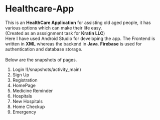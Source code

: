 # Healthcare-App
This is an **HealthCare Application** for assisting old aged people, it has various options which can make their life easy.<br/>
(Created as an asssignment task for **Kratin LLC**)<br/>
Here I have used Android Studio for developing the app. The Frontend is written in **XML** whereas the backend in **Java**. **Firebase** is used for authentication and database storage.<br/><br/>
Below are the snapshots of pages.
1. Login !(/snapshots/activity_main)
2. Sign Up
3. Registration
4. HomePage
5. Medicine Reminder
6. Hospitals
7. New Hospitals
8. Home Checkup
9. Emergency

